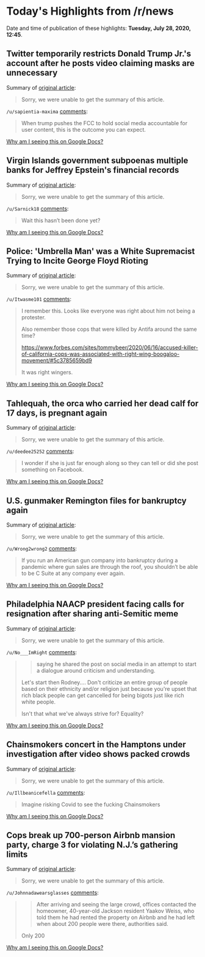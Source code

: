 # Today's Highlights from /r/news

Date and time of publication of these highlights: **Tuesday, July 28, 2020, 12:45**.

## Twitter temporarily restricts Donald Trump Jr.'s account after he posts video claiming masks are unnecessary

Summary of [original article](https://www.cnn.com/2020/07/28/tech/twitter-donald-trump-jr/index.html?utm_medium=social&utm_source=fbCNN&utm_content=2020-07-28T14%3A31%3A05&utm_term=link):

> Sorry, we were unable to get the summary of this article.

`/u/sapientia-maxima` [comments](https://www.reddit.com/r/news/comments/hzhd45/twitter_temporarily_restricts_donald_trump_jrs/):

> When trump pushes the FCC to hold social media accountable for user content, this is the outcome you can expect.

[Why am I seeing this on Google Docs?](https://docs.google.com/document/d/1Dc6We63vOXIZsc0op-Bt4abqkYjXzOigalQqFxmvvbM/edit?usp=sharing)

## Virgin Islands government subpoenas multiple banks for Jeffrey Epstein's financial records

Summary of [original article](https://abcnews.go.com/US/virgin-islands-government-subpoenas-multiple-banks-jeffrey-epsteins/story?id=72018117):

> Sorry, we were unable to get the summary of this article.

`/u/Sarnick18` [comments](https://www.reddit.com/r/news/comments/hzctoy/virgin_islands_government_subpoenas_multiple/):

> Wait this hasn’t been done yet?

[Why am I seeing this on Google Docs?](https://docs.google.com/document/d/1Dc6We63vOXIZsc0op-Bt4abqkYjXzOigalQqFxmvvbM/edit?usp=sharing)

## Police: 'Umbrella Man' was a White Supremacist Trying to Incite George Floyd Rioting

Summary of [original article](https://www.startribune.com/police-umbrella-man-was-a-white-supremacist-trying-to-incite-george-floyd-rioting/571932272/):

> Sorry, we were unable to get the summary of this article.

`/u/Itwasme101` [comments](https://www.reddit.com/r/news/comments/hzhz4a/police_umbrella_man_was_a_white_supremacist/):

> I remember this. Looks like everyone was right about him not being a protester. 
> 
> 
> Also remember those cops that were killed by Antifa around the same time?
> 
> https://www.forbes.com/sites/tommybeer/2020/06/16/accused-killer-of-california-cops-was-associated-with-right-wing-boogaloo-movement/#5c3785659bd9
> 
> It was right wingers.

[Why am I seeing this on Google Docs?](https://docs.google.com/document/d/1Dc6We63vOXIZsc0op-Bt4abqkYjXzOigalQqFxmvvbM/edit?usp=sharing)

## Tahlequah, the orca who carried her dead calf for 17 days, is pregnant again

Summary of [original article](https://www.seattletimes.com/seattle-news/environment/tahlequah-the-orca-who-carried-her-dead-calf-for-17-days-is-pregnant-again/):

> Sorry, we were unable to get the summary of this article.

`/u/deedee25252` [comments](https://www.reddit.com/r/news/comments/hzc4oo/tahlequah_the_orca_who_carried_her_dead_calf_for/):

> I wonder if she is just far enough along so they can tell or did she post something on Facebook.

[Why am I seeing this on Google Docs?](https://docs.google.com/document/d/1Dc6We63vOXIZsc0op-Bt4abqkYjXzOigalQqFxmvvbM/edit?usp=sharing)

## U.S. gunmaker Remington files for bankruptcy again

Summary of [original article](https://www.reuters.com/article/us-remington-arms-bankruptcy-idUSKCN24T0CL):

> Sorry, we were unable to get the summary of this article.

`/u/Wrong2wrong2` [comments](https://www.reddit.com/r/news/comments/hzf5gy/us_gunmaker_remington_files_for_bankruptcy_again/):

> If you run an American gun company into bankruptcy during a pandemic where gun sales are through the roof, you shouldn’t be able to be C Suite at any company ever again.

[Why am I seeing this on Google Docs?](https://docs.google.com/document/d/1Dc6We63vOXIZsc0op-Bt4abqkYjXzOigalQqFxmvvbM/edit?usp=sharing)

## Philadelphia NAACP president facing calls for resignation after sharing anti-Semitic meme

Summary of [original article](https://www.fox29.com/news/philadelphia-naacp-president-releases-statement-after-sharing-anti-semitic-meme):

> Sorry, we were unable to get the summary of this article.

`/u/No___ImRight` [comments](https://www.reddit.com/r/news/comments/hzdgoj/philadelphia_naacp_president_facing_calls_for/):

> >saying he shared the post on social media in an attempt to start a dialogue around criticism and understanding.
> 
> Let's start then Rodney.... Don't criticize an entire group of people based on their ethnicity and/or religion just because you're upset that rich black people can get cancelled for being bigots just like rich white people.
> 
> Isn't that what we've always strive for? Equality?

[Why am I seeing this on Google Docs?](https://docs.google.com/document/d/1Dc6We63vOXIZsc0op-Bt4abqkYjXzOigalQqFxmvvbM/edit?usp=sharing)

## Chainsmokers concert in the Hamptons under investigation after video shows packed crowds

Summary of [original article](https://www.cnn.com/2020/07/28/us/hamptons-concert-investigation-social-distancing-trnd/index.html):

> Sorry, we were unable to get the summary of this article.

`/u/Illbeanicefella` [comments](https://www.reddit.com/r/news/comments/hzfucb/chainsmokers_concert_in_the_hamptons_under/):

> Imagine risking Covid to see the fucking Chainsmokers

[Why am I seeing this on Google Docs?](https://docs.google.com/document/d/1Dc6We63vOXIZsc0op-Bt4abqkYjXzOigalQqFxmvvbM/edit?usp=sharing)

## Cops break up 700-person Airbnb mansion party, charge 3 for violating N.J.’s gathering limits

Summary of [original article](https://www.nj.com/news/2020/07/3-charged-after-cops-break-up-700-person-airbnb-mansion-party-that-violated-njs-gathering-limits.html):

> Sorry, we were unable to get the summary of this article.

`/u/Johnnadawearsglasses` [comments](https://www.reddit.com/r/news/comments/hz4v5l/cops_break_up_700person_airbnb_mansion_party/):

> >After arriving and seeing the large crowd, offices contacted the homeowner, 40-year-old Jackson resident Yaakov Weiss, who told them he had rented the property on Airbnb and he had left when about 200 people were there, authorities said.
> 
> Only 200

[Why am I seeing this on Google Docs?](https://docs.google.com/document/d/1Dc6We63vOXIZsc0op-Bt4abqkYjXzOigalQqFxmvvbM/edit?usp=sharing)

